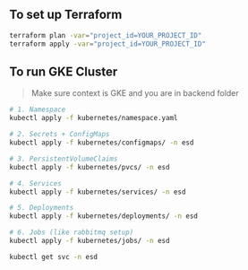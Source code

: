 ## To set up Terraform
```bash
terraform plan -var="project_id=YOUR_PROJECT_ID"
terraform apply -var="project_id=YOUR_PROJECT_ID"
```

## To run GKE Cluster
> Make sure context is GKE and you are in backend folder
```bash
# 1. Namespace
kubectl apply -f kubernetes/namespace.yaml

# 2. Secrets + ConfigMaps
kubectl apply -f kubernetes/configmaps/ -n esd

# 3. PersistentVolumeClaims
kubectl apply -f kubernetes/pvcs/ -n esd

# 4. Services
kubectl apply -f kubernetes/services/ -n esd

# 5. Deployments
kubectl apply -f kubernetes/deployments/ -n esd

# 6. Jobs (like rabbitmq setup)
kubectl apply -f kubernetes/jobs/ -n esd

kubectl get svc -n esd
```